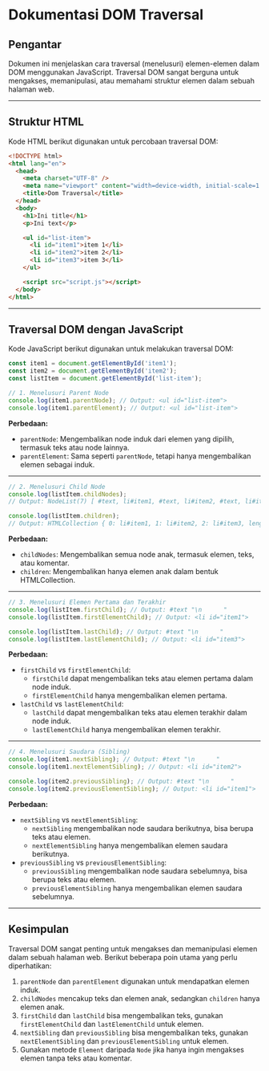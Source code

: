 # Dokumentasi DOM Traversal

## Pengantar
Dokumen ini menjelaskan cara traversal (menelusuri) elemen-elemen dalam DOM menggunakan JavaScript. Traversal DOM sangat berguna untuk mengakses, memanipulasi, atau memahami struktur elemen dalam sebuah halaman web.

---

## Struktur HTML
Kode HTML berikut digunakan untuk percobaan traversal DOM:

```html
<!DOCTYPE html>
<html lang="en">
  <head>
    <meta charset="UTF-8" />
    <meta name="viewport" content="width=device-width, initial-scale=1.0" />
    <title>Dom Traversal</title>
  </head>
  <body>
    <h1>Ini title</h1>
    <p>Ini text</p>

    <ul id="list-item">
      <li id="item1">item 1</li>
      <li id="item2">item 2</li>
      <li id="item3">item 3</li>
    </ul>

    <script src="script.js"></script>
  </body>
</html>
```

---

## Traversal DOM dengan JavaScript

Kode JavaScript berikut digunakan untuk melakukan traversal DOM:

```js
const item1 = document.getElementById('item1');
const item2 = document.getElementById('item2');
const listItem = document.getElementById('list-item');

// 1. Menelusuri Parent Node
console.log(item1.parentNode); // Output: <ul id="list-item">
console.log(item1.parentElement); // Output: <ul id="list-item">
```
**Perbedaan:**
- `parentNode`: Mengembalikan node induk dari elemen yang dipilih, termasuk teks atau node lainnya.
- `parentElement`: Sama seperti `parentNode`, tetapi hanya mengembalikan elemen sebagai induk.

---

```js
// 2. Menelusuri Child Node
console.log(listItem.childNodes);
// Output: NodeList(7) [ #text, li#item1, #text, li#item2, #text, li#item3, #text ]

console.log(listItem.children);
// Output: HTMLCollection { 0: li#item1, 1: li#item2, 2: li#item3, length: 3 }
```
**Perbedaan:**
- `childNodes`: Mengembalikan semua node anak, termasuk elemen, teks, atau komentar.
- `children`: Mengembalikan hanya elemen anak dalam bentuk HTMLCollection.

---

```js
// 3. Menelusuri Elemen Pertama dan Terakhir
console.log(listItem.firstChild); // Output: #text "\n      "
console.log(listItem.firstElementChild); // Output: <li id="item1">

console.log(listItem.lastChild); // Output: #text "\n      "
console.log(listItem.lastElementChild); // Output: <li id="item3">
```
**Perbedaan:**
- `firstChild` vs `firstElementChild`:
  - `firstChild` dapat mengembalikan teks atau elemen pertama dalam node induk.
  - `firstElementChild` hanya mengembalikan elemen pertama.
- `lastChild` vs `lastElementChild`:
  - `lastChild` dapat mengembalikan teks atau elemen terakhir dalam node induk.
  - `lastElementChild` hanya mengembalikan elemen terakhir.

---

```js
// 4. Menelusuri Saudara (Sibling)
console.log(item1.nextSibling); // Output: #text "\n      "
console.log(item1.nextElementSibling); // Output: <li id="item2">

console.log(item2.previousSibling); // Output: #text "\n      "
console.log(item2.previousElementSibling); // Output: <li id="item1">
```
**Perbedaan:**
- `nextSibling` vs `nextElementSibling`:
  - `nextSibling` mengembalikan node saudara berikutnya, bisa berupa teks atau elemen.
  - `nextElementSibling` hanya mengembalikan elemen saudara berikutnya.
- `previousSibling` vs `previousElementSibling`:
  - `previousSibling` mengembalikan node saudara sebelumnya, bisa berupa teks atau elemen.
  - `previousElementSibling` hanya mengembalikan elemen saudara sebelumnya.

---

## Kesimpulan
Traversal DOM sangat penting untuk mengakses dan memanipulasi elemen dalam sebuah halaman web. Berikut beberapa poin utama yang perlu diperhatikan:
1. `parentNode` dan `parentElement` digunakan untuk mendapatkan elemen induk.
2. `childNodes` mencakup teks dan elemen anak, sedangkan `children` hanya elemen anak.
3. `firstChild` dan `lastChild` bisa mengembalikan teks, gunakan `firstElementChild` dan `lastElementChild` untuk elemen.
4. `nextSibling` dan `previousSibling` bisa mengembalikan teks, gunakan `nextElementSibling` dan `previousElementSibling` untuk elemen.
5. Gunakan metode `Element` daripada `Node` jika hanya ingin mengakses elemen tanpa teks atau komentar.



